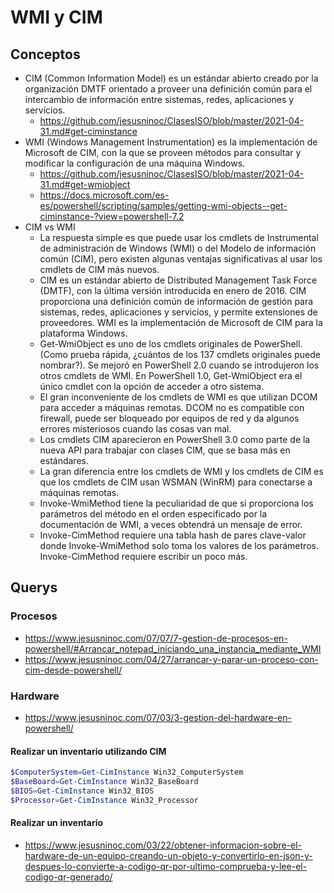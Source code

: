 # WMI y CIM

## Conceptos
- CIM (Common Information Model) es un estándar abierto creado por la organización DMTF orientado a proveer una definición común para el intercambio de información entre sistemas, redes, aplicaciones y servicios.
  - https://github.com/jesusninoc/ClasesISO/blob/master/2021-04-31.md#get-ciminstance
- WMI (Windows Management Instrumentation) es la implementación de Microsoft de CIM, con la que se proveen métodos para consultar y modificar la configuración de una máquina Windows.
  - https://github.com/jesusninoc/ClasesISO/blob/master/2021-04-31.md#get-wmiobject
  - https://docs.microsoft.com/es-es/powershell/scripting/samples/getting-wmi-objects--get-ciminstance-?view=powershell-7.2
- CIM vs WMI
  - La respuesta simple es que puede usar los cmdlets de Instrumental de administración de Windows (WMI) o del Modelo de información común (CIM), pero existen algunas ventajas significativas al usar los cmdlets de CIM más nuevos.
  - CIM es un estándar abierto de Distributed Management Task Force (DMTF), con la última versión introducida en enero de 2016. CIM proporciona una definición común de información de gestión para sistemas, redes, aplicaciones y servicios, y permite extensiones de proveedores. WMI es la implementación de Microsoft de CIM para la plataforma Windows.
  - Get-WmiObject es uno de los cmdlets originales de PowerShell. (Como prueba rápida, ¿cuántos de los 137 cmdlets originales puede nombrar?). Se mejoró en PowerShell 2.0 cuando se introdujeron los otros cmdlets de WMI. En PowerShell 1.0, Get-WmiObject era el único cmdlet con la opción de acceder a otro sistema.
  - El gran inconveniente de los cmdlets de WMI es que utilizan DCOM para acceder a máquinas remotas. DCOM no es compatible con firewall, puede ser bloqueado por equipos de red y da algunos errores misteriosos cuando las cosas van mal.
  - Los cmdlets CIM aparecieron en PowerShell 3.0 como parte de la nueva API para trabajar con clases CIM, que se basa más en estándares.
  - La gran diferencia entre los cmdlets de WMI y los cmdlets de CIM es que los cmdlets de CIM usan WSMAN (WinRM) para conectarse a máquinas remotas.
  - Invoke-WmiMethod tiene la peculiaridad de que si proporciona los parámetros del método en el orden especificado por la documentación de WMI, a veces obtendrá un mensaje de error.
  - Invoke-CimMethod requiere una tabla hash de pares clave-valor donde Invoke-WmiMethod solo toma los valores de los parámetros. Invoke-CimMethod requiere escribir un poco más.

## Querys

### Procesos
* https://www.jesusninoc.com/07/07/7-gestion-de-procesos-en-powershell/#Arrancar_notepad_iniciando_una_instancia_mediante_WMI
* https://www.jesusninoc.com/04/27/arrancar-y-parar-un-proceso-con-cim-desde-powershell/

### Hardware
* https://www.jesusninoc.com/07/03/3-gestion-del-hardware-en-powershell/

#### Realizar un inventario utilizando CIM
```PowerShell
$ComputerSystem=Get-CimInstance Win32_ComputerSystem
$BaseBoard=Get-CimInstance Win32_BaseBoard
$BIOS=Get-CimInstance Win32_BIOS
$Processor=Get-CimInstance Win32_Processor
```

#### Realizar un inventario
* https://www.jesusninoc.com/03/22/obtener-informacion-sobre-el-hardware-de-un-equipo-creando-un-objeto-y-convertirlo-en-json-y-despues-lo-convierte-a-codigo-qr-por-ultimo-comprueba-y-lee-el-codigo-qr-generado/

